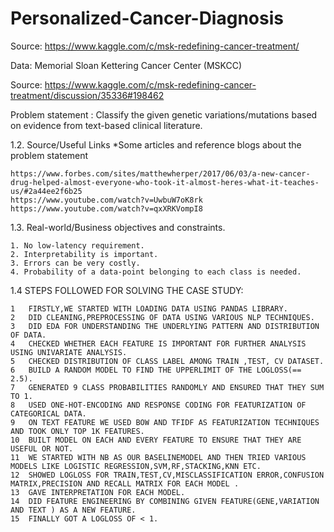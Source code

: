 # Personalized-Cancer-Diagnosis

Source: https://www.kaggle.com/c/msk-redefining-cancer-treatment/

Data: Memorial Sloan Kettering Cancer Center (MSKCC)

Source: https://www.kaggle.com/c/msk-redefining-cancer-treatment/discussion/35336#198462

Problem statement :
    Classify the given genetic variations/mutations based on evidence from text-based clinical literature.

1.2. Source/Useful Links
    *Some articles and reference blogs about the problem statement

    https://www.forbes.com/sites/matthewherper/2017/06/03/a-new-cancer-drug-helped-almost-everyone-who-took-it-almost-heres-what-it-teaches-us/#2a44ee2f6b25
    https://www.youtube.com/watch?v=UwbuW7oK8rk
    https://www.youtube.com/watch?v=qxXRKVompI8

1.3. Real-world/Business objectives and constraints.

    1. No low-latency requirement.
    2. Interpretability is important.
    3. Errors can be very costly.
    4. Probability of a data-point belonging to each class is needed.


1.4 STEPS FOLLOWED FOR SOLVING THE CASE STUDY:

    1   FIRSTLY,WE STARTED WITH LOADING DATA USING PANDAS LIBRARY.
    2   DID CLEANING,PREPROCESSING OF DATA USING VARIOUS NLP TECHNIQUES.
    3   DID EDA FOR UNDERSTANDING THE UNDERLYING PATTERN AND DISTRIBUTION OF DATA.
    4   CHECKED WHETHER EACH FEATURE IS IMPORTANT FOR FURTHER ANALYSIS USING UNIVARIATE ANALYSIS.
    5   CHECKED DISTRIBUTION OF CLASS LABEL AMONG TRAIN ,TEST, CV DATASET.
    6   BUILD A RANDOM MODEL TO FIND THE UPPERLIMIT OF THE LOGLOSS(== 2.5).
    7   GENERATED 9 CLASS PROBABILITIES RANDOMLY AND ENSURED THAT THEY SUM TO 1.
    8   USED ONE-HOT-ENCODING AND RESPONSE CODING FOR FEATURIZATION OF CATEGORICAL DATA.
    9   ON TEXT FEATURE WE USED BOW AND TFIDF AS FEATURIZATION TECHNIQUES AND TOOK ONLY TOP 1K FEATURES.
    10  BUILT MODEL ON EACH AND EVERY FEATURE TO ENSURE THAT THEY ARE USEFUL OR NOT.
    11  WE STARTED WITH NB AS OUR BASELINEMODEL AND THEN TRIED VARIOUS MODELS LIKE LOGISTIC REGRESSION,SVM,RF,STACKING,KNN ETC.
    12  SHOWED LOGLOSS FOR TRAIN,TEST,CV,MISCLASSIFICATION ERROR,CONFUSION MATRIX,PRECISION AND RECALL MATRIX FOR EACH MODEL .
    13  GAVE INTERPRETATION FOR EACH MODEL.
    14  DID FEATURE ENGINEERING BY COMBINING GIVEN FEATURE(GENE,VARIATION AND TEXT ) AS A NEW FEATURE.
    15  FINALLY GOT A LOGLOSS OF < 1.
